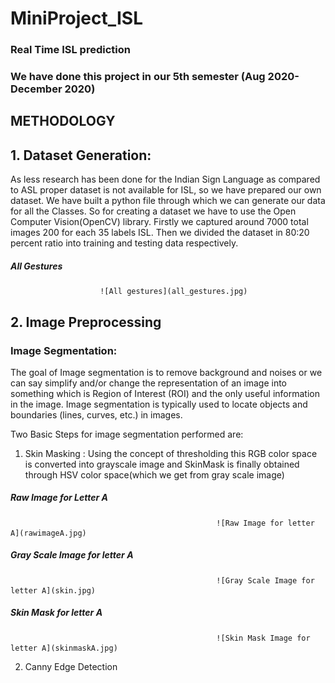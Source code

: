 # MiniProject_ISL
### Real Time ISL prediction

### We have done this project in our 5th semester (Aug 2020- December 2020)


## METHODOLOGY

## 1. Dataset Generation:
  
As less research has been done for the Indian Sign Language as compared to ASL proper dataset
is not available for ISL, so we have prepared our own dataset. We have built a python file
through which we can generate our data for all the Classes. So for creating a dataset we have to
use the Open Computer Vision(OpenCV) library. Firstly we captured around 7000 total images
200 for each 35 labels ISL. Then we divided the dataset in 80:20 percent ratio into training and
testing data respectively.


##### All Gestures            
                        ![All gestures](all_gestures.jpg) 



## 2.  Image Preprocessing

### Image Segmentation:

The goal of Image segmentation is to remove background and noises or we can say simplify
and/or change the representation of an image into something which is Region of Interest (ROI)
and the only useful information in the image. Image segmentation is typically used to locate
objects and boundaries (lines, curves, etc.) in images.

Two Basic Steps for image segmentation performed are:

1. Skin Masking : Using the concept of thresholding this RGB color space is converted into
grayscale image and SkinMask is finally obtained through HSV color space(which we get
from gray scale image)

#####                                                     Raw Image for Letter A
                                                  ![Raw Image for letter A](rawimageA.jpg)

#####                                                 Gray Scale Image for letter A
                                                  ![Gray Scale Image for letter A](skin.jpg)

#####                                                     Skin Mask for letter A
                                                  ![Skin Mask Image for letter A](skinmaskA.jpg)

2. Canny Edge Detection







